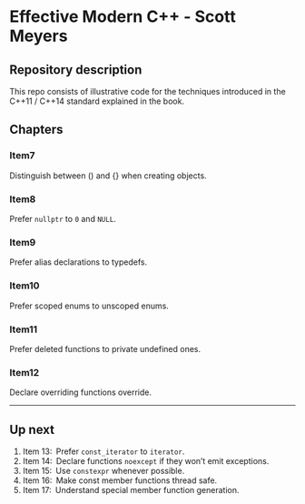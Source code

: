 # Effective Modern C++ - Scott Meyers

## Repository description

This repo consists of illustrative code for the techniques introduced in the C++11 / C++14 standard explained in the book.

## Chapters

### Item7

Distinguish between () and {} when creating objects.

### Item8

Prefer `nullptr` to `0` and `NULL`.

### Item9

Prefer alias declarations to typedefs.

### Item10

Prefer scoped enums to unscoped enums.

### Item11

Prefer deleted functions to private undefined ones.

### Item12

Declare overriding functions override.

***

## Up next

1. Item 13: Prefer `const_iterator` to `iterator`.
2. Item 14: Declare functions `noexcept` if they won’t emit exceptions.
3. Item 15: Use `constexpr` whenever possible.
4. Item 16: Make const member functions thread safe.
5. Item 17: Understand special member function generation.
